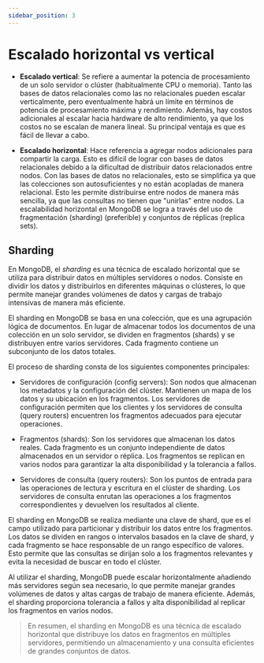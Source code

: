 ```yaml
---
sidebar_position: 3
---
```


# Escalado horizontal vs vertical
- **Escalado vertical**: Se refiere a aumentar la potencia de procesamiento de un solo servidor o clúster (habitualmente CPU o memoria). Tanto las bases de datos relacionales como las no relacionales pueden escalar verticalmente, pero eventualmente habrá un límite en términos de potencia de procesamiento máxima y rendimiento. Además, hay costos adicionales al escalar hacia hardware de alto rendimiento, ya que los costos no se escalan de manera lineal. Su principal ventaja es que es fácil de llevar a cabo.

- **Escalado horizontal**: Hace referencia a agregar nodos adicionales para compartir la carga. Esto es difícil de lograr con bases de datos relacionales debido a la dificultad de distribuir datos relacionados entre nodos. Con las bases de datos no relacionales, esto se simplifica ya que las colecciones son autosuficientes y no están acopladas de manera relacional. Esto les permite distribuirse entre nodos de manera más sencilla, ya que las consultas no tienen que "unirlas" entre nodos. La escalabilidad horizontal en MongoDB se logra a través del uso de fragmentación (sharding) (preferible) y conjuntos de réplicas (replica sets).

## Sharding

En MongoDB, el _sharding_ es una técnica de escalado horizontal que se utiliza para distribuir datos en múltiples servidores o nodos. Consiste en dividir los datos y distribuirlos en diferentes máquinas o clústeres, lo que permite manejar grandes volúmenes de datos y cargas de trabajo intensivas de manera más eficiente.

El sharding en MongoDB se basa en una colección, que es una agrupación lógica de documentos. En lugar de almacenar todos los documentos de una colección en un solo servidor, se dividen en fragmentos (shards) y se distribuyen entre varios servidores. Cada fragmento contiene un subconjunto de los datos totales.

El proceso de sharding consta de los siguientes componentes principales:

- Servidores de configuración (config servers): Son nodos que almacenan los metadatos y la configuración del clúster. Mantienen un mapa de los datos y su ubicación en los fragmentos. Los servidores de configuración permiten que los clientes y los servidores de consulta (query routers) encuentren los fragmentos adecuados para ejecutar operaciones.

- Fragmentos (shards): Son los servidores que almacenan los datos reales. Cada fragmento es un conjunto independiente de datos almacenados en un servidor o réplica. Los fragmentos se replican en varios nodos para garantizar la alta disponibilidad y la tolerancia a fallos.

- Servidores de consulta (query routers): Son los puntos de entrada para las operaciones de lectura y escritura en el clúster de sharding. Los servidores de consulta enrutan las operaciones a los fragmentos correspondientes y devuelven los resultados al cliente.

El sharding en MongoDB se realiza mediante una clave de shard, que es el campo utilizado para particionar y distribuir los datos entre los fragmentos. Los datos se dividen en rangos o intervalos basados en la clave de shard, y cada fragmento se hace responsable de un rango específico de valores. Esto permite que las consultas se dirijan solo a los fragmentos relevantes y evita la necesidad de buscar en todo el clúster.

Al utilizar el sharding, MongoDB puede escalar horizontalmente añadiendo más servidores según sea necesario, lo que permite manejar grandes volúmenes de datos y altas cargas de trabajo de manera eficiente. Además, el sharding proporciona tolerancia a fallos y alta disponibilidad al replicar los fragmentos en varios nodos.

> En resumen, el sharding en MongoDB es una técnica de escalado horizontal que distribuye los datos en fragmentos en múltiples servidores, permitiendo un almacenamiento y una consulta eficientes de grandes conjuntos de datos.